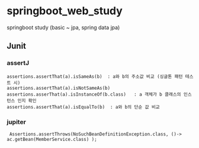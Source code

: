 # springboot_web_study
springboot study (basic ~ jpa, spring data jpa)


## Junit
### assertJ
    assertions.assertThat(a).isSameAs(b)  : a와 b의 주소값 비교 (싱글톤 패턴 테스트 시)  
    assertions.assertThat(a).isNotSameAs(b)  
    assertions.asserThat(a).isInstanceOf(b.class)   : a 객체가 b 클래스의 인스턴스 인지 확인
    assertions.assertThat(a).isEqualTo(b)  : a와 b의 단순 값 비교

### jupiter
     Assertions.assertThrows(NoSuchBeanDefinitionException.class, ()-> ac.getBean(MemberService.class) );
